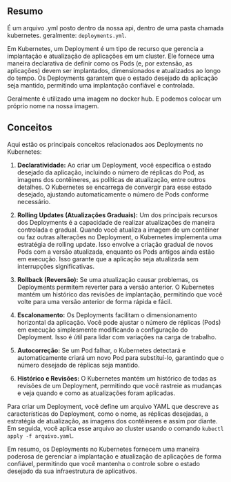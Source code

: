 ## Resumo
É um arquivo .yml posto dentro da nossa api, dentro de uma pasta chamada kubernetes. geralmente: `deployments.yml`.

Em Kubernetes, um Deployment é um tipo de recurso que gerencia a implantação e atualização de aplicações em um cluster. Ele fornece uma maneira declarativa de definir como os Pods (e, por extensão, as aplicações) devem ser implantados, dimensionados e atualizados ao longo do tempo. Os Deployments garantem que o estado desejado da aplicação seja mantido, permitindo uma implantação confiável e controlada.

Geralmente é utilizado uma imagem no docker hub. E podemos colocar um próprio nome na nossa imagem.

## Conceitos

Aqui estão os principais conceitos relacionados aos Deployments no Kubernetes:

1. **Declaratividade:** Ao criar um Deployment, você especifica o estado desejado da aplicação, incluindo o número de réplicas do Pod, as imagens dos contêineres, as políticas de atualização, entre outros detalhes. O Kubernetes se encarrega de convergir para esse estado desejado, ajustando automaticamente o número de Pods conforme necessário.
    
2. **Rolling Updates (Atualizações Graduais):** Um dos principais recursos dos Deployments é a capacidade de realizar atualizações de maneira controlada e gradual. Quando você atualiza a imagem de um contêiner ou faz outras alterações no Deployment, o Kubernetes implementa uma estratégia de rolling update. Isso envolve a criação gradual de novos Pods com a versão atualizada, enquanto os Pods antigos ainda estão em execução. Isso garante que a aplicação seja atualizada sem interrupções significativas.
    
3. **Rollback (Reversão):** Se uma atualização causar problemas, os Deployments permitem reverter para a versão anterior. O Kubernetes mantém um histórico das revisões de implantação, permitindo que você volte para uma versão anterior de forma rápida e fácil.
    
4. **Escalonamento:** Os Deployments facilitam o dimensionamento horizontal da aplicação. Você pode ajustar o número de réplicas (Pods) em execução simplesmente modificando a configuração do Deployment. Isso é útil para lidar com variações na carga de trabalho.
    
5. **Autocorreção:** Se um Pod falhar, o Kubernetes detectará e automaticamente criará um novo Pod para substituí-lo, garantindo que o número desejado de réplicas seja mantido.
    
6. **Histórico e Revisões:** O Kubernetes mantém um histórico de todas as revisões de um Deployment, permitindo que você rastreie as mudanças e veja quando e como as atualizações foram aplicadas.
    

Para criar um Deployment, você define um arquivo YAML que descreve as características do Deployment, como o nome, as réplicas desejadas, a estratégia de atualização, as imagens dos contêineres e assim por diante. Em seguida, você aplica esse arquivo ao cluster usando o comando `kubectl apply -f arquivo.yaml`.

Em resumo, os Deployments no Kubernetes fornecem uma maneira poderosa de gerenciar a implantação e atualização de aplicações de forma confiável, permitindo que você mantenha o controle sobre o estado desejado da sua infraestrutura de aplicativos.
